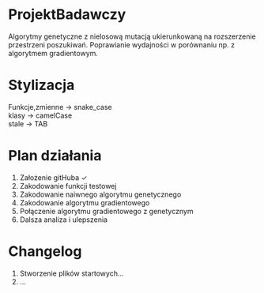 # ProjektBadawczy
Algorytmy genetyczne z nielosową mutacją ukierunkowaną na
rozszerzenie przestrzeni poszukiwań. Poprawianie wydajności w
porównaniu np. z algorytmem gradientowym.

# Stylizacja
Funkcje,zmienne -> snake_case  
klasy -> camelCase  
stale -> TAB

# Plan działania
1. Założenie gitHuba ✓  
2. Zakodowanie funkcji testowej  
3. Zakodowanie naiwnego algorytmu genetycznego  
4. Zakodowanie algorytmu gradientowego  
5. Połączenie algorytmu gradientowego z genetycznym
6. Dalsza analiza i ulepszenia  

# Changelog
1. Stworzenie plików startowych...  
2. ...  
